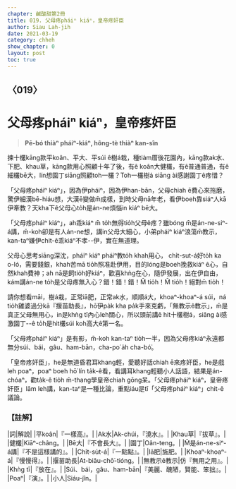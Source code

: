 ```yaml
---
chapter: 鹹酸甜第2冊
title: 019. 父母疼pháiⁿ kiáⁿ，皇帝疼奸臣
author: Siau Lah-jih
date: 2021-03-19
category: chheh
show_chapter: 0
layout: post
toc: true
---
```


## 〈019〉
# 父母疼pháiⁿ kiáⁿ，皇帝疼奸臣
> **Pē-bó thiàⁿ pháiⁿ-kiáⁿ, hông-tè thiàⁿ kan-sîn**

揀十欉kāng款平koân、平大、平súi ê樹á栽，種tiàm厝後花園內，kāng款ak水、下肥、khau草，kāng款用心照顧十年了後，有ê koân大健欉，有ê普通普通，有ê細欉bē大，lín想園丁siāng照顧toh一欉？Toh一欉樹á siāng ài感謝園丁ê疼惜？

「父母疼pháiⁿ kiáⁿ」，因為伊pháiⁿ，因為伊han-bān，父母chiah ē費心來拖磨，驚伊細漢bē-hiáu想，大漢ē變做m̄成樣，到時父母nā年老，看伊boeh靠siáⁿ人kā伊牽教？天kha下ê父母心to̍h是án-ne煩惱in kiáⁿ bē大。

「父母疼pháiⁿ kiáⁿ」，ah乖kiáⁿ m̄ to̍h無得tio̍h父母ê疼？雖bóng m̄是án-ne-siⁿ-á講，m̄-koh卻是有人án-ne想，講in父母大細心，小弟pháiⁿ kiáⁿ浪蕩m̄教示，kan-taⁿ嫌伊chit-ê乖kiáⁿ不孝--伊，實在無道理。

父母心思考siāng深沈，pháiⁿ kiáⁿ pháiⁿ教to̍h khah用心， chi̍t-sut-á好to̍h ka o-ló，需要錢銀，khah苦mā tio̍h照准赴伊用，目的lóng是boeh挽救kiáⁿ ê心，自然khah費神；ah nā是飼tio̍h好kiáⁿ，歡喜khǹg在心，隨伊發展，出在伊自由，kám講án-ne to̍h是父母疼無入心？錯！錯！錯！M̄ tio̍h！M̄ tio̍h！絕對m̄ tio̍h！

請你想看māi，樹á栽，正常iā肥，正常ak水，順順á大，khoaⁿ-khoaⁿ-á súi，ná tio̍h雞婆過分kā『揠苗助長』，hō͘伊pa̍k kha pa̍k手來克虧，「無教示ê教示」，m̄是真正父母無用心，in是khǹg tī內心leh關心，所以頭前講ê hit十欉樹á，siāng ài感激園丁--ê to̍h是hit欉súi koh高大ê第一名。

「父母疼pháiⁿ kiáⁿ」是有影，m̄-koh kan-taⁿ tio̍h一半，因為父母疼kiáⁿ永遠都無分súi、bái，gâu、ham-bān，cha-po͘ a̍h cha-bó͘。

「皇帝疼奸臣」，he是無道昏君耳khang輕，愛聽好話chiah ē來疼奸臣，he是戲leh poaⁿ，poaⁿ boeh hō͘ lín ta̍k-ê看，看講耳khang輕聽小人話語，結果是án-chóaⁿ，勸ta̍k-ê tio̍h m̄-thang學皇帝chiah gōng呆。「父母疼pháiⁿ kiáⁿ，皇帝疼奸臣」lām leh講，kan-taⁿ是一種比論，重點iáu是tī「父母疼pháiⁿ kiáⁿ」chit-ê議論。

### 【註解】

|詞|解說|
|平koân|『一樣高』。|
|Ak水|Ak-chúi，『澆水』。|
|Khau草|『拔草』。|
|健欉|Kiāⁿ-châng。|
|Bē大|『不會長大』。|
|園丁|Oân-teng。|
|M̄是án-ne-siⁿ-á講|『不是這樣講的』。|
|Chi̍t-su̍t-á|『一點點』。|
|Iā肥|施肥。|
|Khoaⁿ-khoaⁿ-á|『慢慢得』。|
|揠苗助長|At-biâu-chō͘-tióng。|
|無教示ê教示|仿『無用之用』。|
|Khǹg tī|『放在』。|
|Súi、bái，gâu、ham-bān|『美麗、醜陋，賢能、笨拙』。|
|Poaⁿ|『演』。|
|小人|Siáu-jîn。|
